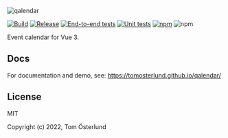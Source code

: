 ![qalendar](https://discover-test-files.s3.eu-central-1.amazonaws.com/Logo+MAIN.png)

[![Build](https://github.com/tomosterlund/qalendar/actions/workflows/build.yml/badge.svg)](https://github.com/tomosterlund/qalendar/actions/workflows/build.yml)
[![Release](https://github.com/tomosterlund/qalendar/actions/workflows/release.yml/badge.svg)](https://github.com/tomosterlund/qalendar/actions/workflows/release.yml)
[![End-to-end tests](https://github.com/tomosterlund/qalendar/actions/workflows/end-to-end-tests.yml/badge.svg)](https://github.com/tomosterlund/qalendar/actions/workflows/end-to-end-tests.yml)
[![Unit tests](https://github.com/tomosterlund/qalendar/actions/workflows/unit-tests.yml/badge.svg)](https://github.com/tomosterlund/qalendar/actions/workflows/unit-tests.yml)
[![npm](https://img.shields.io/npm/v/qalendar)](https://www.npmjs.com/package/qalendar)
![npm](https://img.shields.io/npm/dm/qalendar)

Event calendar for Vue 3.

## Docs

For documentation and demo, see: https://tomosterlund.github.io/qalendar/

## License

MIT

Copyright (c) 2022, Tom Österlund

